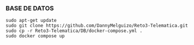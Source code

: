 ### **BASE DE DATOS**

```ssh
sudo apt-get update
sudo git clone https://github.com/DannyMelguizo/Reto3-Telematica.git
sudo cp -r Reto3-Telematica/DB/docker-compose.yml .
sudo docker compose up
```
